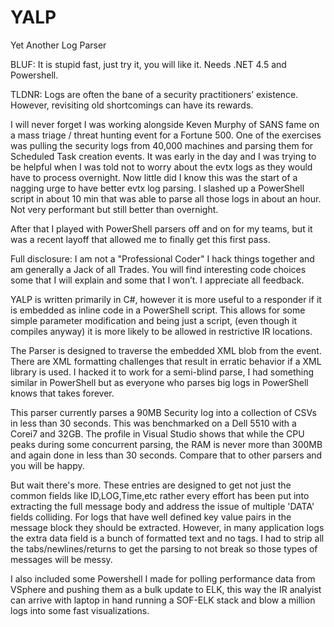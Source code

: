 # YALP
Yet Another Log Parser

BLUF:  It is stupid fast, just try it, you will like it. Needs .NET 4.5 and Powershell.


TLDNR:
Logs are often the bane of a security practitioners’ existence. However, revisiting old shortcomings can have its rewards.

I will never forget I was working alongside Keven Murphy of SANS fame on a mass triage / threat hunting event for a Fortune 500. One of the exercises was pulling the security logs from 40,000 machines and parsing them for Scheduled Task creation events. It was early in the day and I was trying to be helpful when I was told not to worry about the evtx logs as they would have to process overnight. Now little did I know this was the start of a nagging urge to have better evtx log parsing. I slashed up a PowerShell script in about 10 min that was able to parse all those logs in about an hour. Not very performant but still better than overnight.

After that I played with PowerShell parsers off and on for my teams, but it was a recent layoff that allowed me to finally get this first pass.

Full disclosure: I am not a "Professional Coder" I hack things together and am generally a Jack of all Trades. You will find interesting code choices some that I will explain and some that I won’t. I appreciate all feedback.

YALP is written primarily in C#, however it is more useful to a responder if it is embedded as inline code in a PowerShell script. This allows for some simple parameter modification and being just a script, (even though it compiles anyway) it is more likely to be allowed in restrictive IR locations.

The Parser is designed to traverse the embedded XML blob from the event. There are XML formatting challenges that result in erratic behavior if a XML library is used. I hacked it to work for a semi-blind parse, I had something similar in PowerShell but as everyone who parses big logs in PowerShell knows that takes forever.

This parser currently parses a 90MB Security log into a collection of CSVs in less than 30 seconds. This was benchmarked on a Dell 5510 with a Corei7 and 32GB. The profile in Visual Studio shows that while the CPU peaks during some concurrent parsing, the RAM is never more than 300MB and again done in less than 30 seconds. Compare that to other parsers and you will be happy.

But wait there's more. These entries are designed to get not just the common fields like ID,LOG,Time,etc rather every effort has been put into extracting the full message body and address the issue of multiple 'DATA' fields colliding. For logs that have well defined key value pairs in the message block they should be extracted. However, in many application logs the extra data field is a bunch of formatted text and no tags. I had to strip all the tabs/newlines/returns to get the parsing to not break so those types of messages will be messy.

I also included some Powershell I made for polling performance data from VSphere and pushing them as a bulk update to ELK, this way the IR analyist can arrive with laptop in hand running a SOF-ELK stack and blow a million logs into some fast visualizations.
